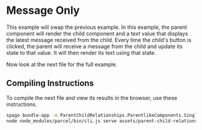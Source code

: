 # Message Only

This example will swap the previous example. In this example, the parent component will render the child component and a text value that displays the latest message received from the child. Every time the child's button is clicked, the parent will receive a message from the child and update its state to that value. It will then render its text using that state.

Now look at the next file for the full example.

## Compiling Instructions

To compile the next file and view its results in the browser, use these instructions.

```bash
spago bundle-app -m ParentChildRelationships.ParentlikeComponents.SingleChild.MessageOnly -t assets/parent-child-relationships/parentlike-components/single-child/parent-message-only.js
node node_modules/parcel/bin/cli.js serve assets/parent-child-relationships/parentlike-components/single-child/parent-message-only.html -o parent-message-only--parcelified.html --open
```
